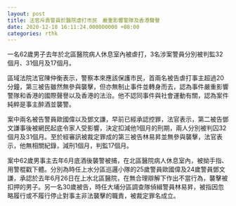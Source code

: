 ```yaml
---
layout: post
title: 法官斥責警員於醫院虐打市民　嚴重影響警隊及香港聲譽
date: 2020-12-18 16:11:24.000000000 +08:00
categories: rthk
---
```


一名62歲男子去年於北區醫院病人休息室內被虐打，3名涉案警員分別被判監32個月、31個月及17個月。

區域法院法官陳仲衡表示，警察本來應該保護巿民，首兩名被告虐打事主超過20分鐘，第三被告雖然無參與襲擊，但亦無制止事件並轉身而去，認為事件嚴重影響警隊和香港的國際聲譽以及香港的法治。他不認同事件與社會運動有關，認為案件純粹是事主醉酒並襲警。

案中兩名被告警員歐國偉以及鄧文謙，早前已經承認控罪，法官表示，第二被告鄧文謙事後被網民起底令家人受影響，決定扣減他1個月的刑期，兩人分別被判囚32個月及31個月。至於經審訊被裁定罪成的第三被告林易昇並無參與襲擊，法官表示，他無相關紀錄，減刑1個月，判監17個月。

案中62歲男事主去年6月底酒後襲警被捕，在北區醫院病人休息室內，被拗手指、用警棍戳下體。分別為時任上水分區巡邏小隊的25歲警員歐國偉及24歲警員鄧文謙，承認於去年6月26日在上水北區醫院，在無合理辯解下作出不當行為，襲擊被扣押的男子。另一名30歲被告，時任大埔分區調查隊偵緝警員林易昇，被指因忽略履行或不履行停止對事主非法襲擊的職責，被裁定罪名成立。
